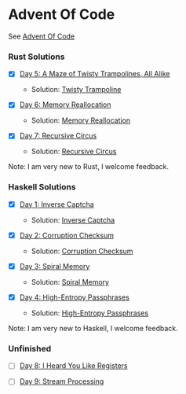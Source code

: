 Advent Of Code
==============

See [Advent Of Code](http://adventofcode.com)

### Rust Solutions

- [x] [Day 5: A Maze of Twisty Trampolines, All Alike](http://adventofcode.com/2017/day/5)
  - Solution: [Twisty Trampoline](https://github.com/astronomerdamo/AdventOfCode/tree/master/rust/twisty_trampolines)

- [x] [Day 6: Memory Reallocation](http://adventofcode.com/2017/day/6)
  - Solution: [Memory Reallocation](https://github.com/astronomerdamo/AdventOfCode/tree/master/rust/memory_reallocation)

- [x] [Day 7: Recursive Circus](http://adventofcode.com/2017/day/7)
  - Solution: [Recursive Circus](https://github.com/astronomerdamo/AdventOfCode/tree/master/rust/recursive_circus)

Note: I am very new to Rust, I welcome feedback.

### Haskell Solutions

- [x] [Day 1: Inverse Captcha](http://adventofcode.com/2017/day/1)
  - Solution: [Inverse Captcha](https://github.com/astronomerdamo/AdventOfCode/tree/master/haskell/inverse_captcha)

- [x] [Day 2: Corruption Checksum](http://adventofcode.com/2017/day/2)
  - Solution: [Corruption Checksum](https://github.com/astronomerdamo/AdventOfCode/tree/master/haskell/corruption_checksum)

- [x] [Day 3: Spiral Memory](http://adventofcode.com/2017/day/3)
  - Solution: [Spiral Memory](https://github.com/astronomerdamo/AdventOfCode/tree/master/haskell/spiral_memory)

- [x] [Day 4: High-Entropy Passphrases](http://adventofcode.com/2017/day/4)
  - Solution: [High-Entropy Passphrases](https://github.com/astronomerdamo/AdventOfCode/tree/master/haskell/high_entropy_passphrases)

Note: I am very new to Haskell, I welcome feedback.

### Unfinished

- [ ] [Day 8: I Heard You Like Registers](http://adventofcode.com/2017/day/8)

- [ ] [Day 9: Stream Processing](http://adventofcode.com/2017/day/9)
